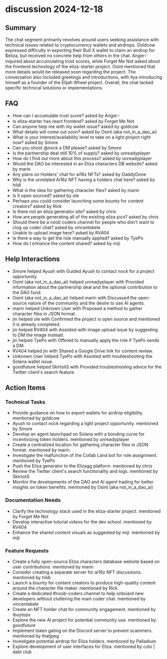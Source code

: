 # discussion 2024-12-18

## Summary
The chat segment primarily revolves around users seeking assistance with technical issues related to cryptocurrency wallets and airdrops. Goldcow expressed difficulty in exporting their Bull X wallet to claim an airdrop for $eliza, but received no concrete help from others in the chat. Angie✨ inquired about accumulating trust scores, while Forget Me Not asked about the frontend technology of the eliza-starter project. Osint mentioned that more details would be released soon regarding the project. The conversation also included greetings and introductions, with Ilya introducing himself as a founder of the Elijah Wheel project. Overall, the chat lacked specific technical solutions or implementations.

## FAQ
- How can I accumulate trust score? asked by Angie✨
- Is eliza-starter has react frontend? asked by Forget Me Not
- Can anyone help me with my wallet issue? asked by goldcow
- What details will come out soon? asked by Osint (aka not_in_a_dao_ai)
- What is your interest/availability level to take on a light project right now? asked by Smore
- Can you shoot @nock a DM please? asked by Smore
- Is the partnership deal still 10% of supply? asked by unreadyplayer
- How do I find out more about this process? asked by unreadyplayer
- Would the DAO be interested in an Eliza characters DB website? asked by marin
- Any plans on Holders' chat for ai16z NFTs? asked by DaddyDone
- Why is the unrelated Ai16z NFT having a holders chat here? asked by hildi
- What is the idea for gathering character files? asked by marin
- Is it open sourced? asked by ole
- Perhaps you could consider launching some bounty for content creators? asked by Rick
- Is there not an eliza generator site? asked by chris
- How are people generating all of the existing eliza pics? asked by chris
- Should there be a noob coders channel for people who don't want to clog up coder chat? asked by vincentskele
- Unable to upload image here? asked by RV404
- Is there a way to get the role manually applied? asked by TyePo
- How do I enhance the content shared? asked by miji

## Help Interactions
- Smore helped Ayush with Guided Ayush to contact nock for a project opportunity.
- Osint (aka not_in_a_dao_ai) helped unreadyplayer with Provided information about the partnership deal and the optional contribution to the DAO fund.
- Osint (aka not_in_a_dao_ai) helped marin with Discussed the open-source nature of the community and the desire to use AI agents.
- marin helped Unknown User with Proposed a method to gather character files in JSON format.
- jin helped ole with Confirmed the project is open source and mentioned it is already completed.
- jin helped RV404 with Assisted with image upload issue by suggesting to DM the image instead.
- jin helped TyePo with Offered to manually apply the role if TyePo sends a DM.
- RV404 helped jin with Shared a Google Drive link for content review.
- Unknown User helped TyePo with Assisted with troubleshooting the Solana wallet issue.
- goodfuture helped SkirtoliS with Provided troubleshooting advice for the Twitter client's search feature.

## Action Items

### Technical Tasks
- Provide guidance on how to export wallets for airdrop eligibility. mentioned by goldcow
- Ayush to contact nock regarding a light project opportunity. mentioned by Smore
- Develop an agent launchpad on Solana with a bonding curve for incentivizing token holders. mentioned by unreadyplayer
- Create a centralized location for gathering character files in JSON format. mentioned by marin
- Investigate the malfunction of the Collab Land bot for role assignment. mentioned by TyePo
- Push the Eliza generator to the Elizagg platform. mentioned by chris
- Review the Twitter client's search functionality and logs. mentioned by SkirtoliS
- Monitor the developments of the DAO and AI agent trading for better insights on token benefits. mentioned by Osint (aka not_in_a_dao_ai)

### Documentation Needs
- Clarify the technology stack used in the eliza-starter project. mentioned by Forget Me Not
- Develop interactive tutorial videos for the dev school. mentioned by RV404
- Enhance the shared content visuals as suggested by miji. mentioned by miji

### Feature Requests
- Create a fully open-source Eliza characters database website based on user contributions. mentioned by marin
- Consider creating a separate server for ai16z NFT discussions. mentioned by hildi
- Launch a bounty for content creators to produce high-quality content around the character file maker. mentioned by Rick
- Create a dedicated #noob-coders channel to help onboard new developers without cluttering the main coder chat. mentioned by vincentskele
- Create an NFT holder chat for community engagement. mentioned by ibuytops
- Explore the new AI project for potential community use. mentioned by goodfuture
- Implement token gating on the Discord server to prevent scammers. mentioned by thatjpeg
- Investigate potential airdrop for Eliza holders. mentioned by Palladium
- Explore development of user interfaces for Eliza. mentioned by colo | dabl club